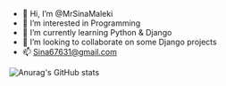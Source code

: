 - 👋 Hi, I’m @MrSinaMaleki
- 👀 I’m interested in Programming
- 🌱 I’m currently learning Python & Django
- 💞️ I’m looking to collaborate on some Django projects
- 📫 Sina67631@gmail.com

![Anurag's GitHub stats](https://github-readme-stats.vercel.app/api?username=anuraghazra&show_icons=true&theme=transparent)
